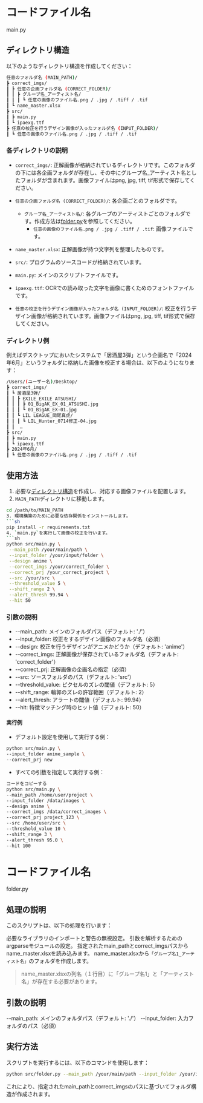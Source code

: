# コードファイル名
main.py


## ディレクトリ構造
以下のようなディレクトリ構造を作成してください：


```sh
任意のフォルダ名 (MAIN_PATH)/
┣ correct_imgs/
┃ ┣ 任意の企画フォルダ名 (CORRECT_FOLDER)/
┃ ┃ ┣ グループ名_アーティスト名/
┃ ┃ ┃ ┗ 任意の画像のファイル名.png / .jpg / .tiff / .tif
┃ ┗ name_master.xlsx
┣ src/
┃ ┣ main.py
┃ ┗ ipaexg.ttf
┣ 任意の校正を行うデザイン画像が入ったフォルダ名 (INPUT_FOLDER)/
┃ ┗ 任意の画像のファイル名.png / .jpg / .tiff / .tif
```


### 各ディレクトリの説明
- `correct_imgs/`: 正解画像が格納されているディレクトリです。このフォルダの下には各企画フォルダが存在し、その中にグループ名_アーティスト名としたフォルダが含まれます。画像ファイルはpng, jpg, tiff, tif形式で保存してください。
 - `任意の企画フォルダ名 (CORRECT_FOLDER)/`: 各企画ごとのフォルダです。
   - `グループ名_アーティスト名/`: 各グループのアーティストごとのフォルダです。作成方法は[folder.py](#グループ名_アーティスト名の自動作成:folderpy)を参照してください。
     - `任意の画像のファイル名.png / .jpg / .tiff / .tif`: 画像ファイルです。
 - `name_master.xlsx`: 正解画像が持つ文字列を整理したものです。


- `src/`: プログラムのソースコードが格納されています。
 - `main.py`: メインのスクリプトファイルです。
 - `ipaexg.ttf`: OCRでの読み取った文字を画像に書くためのフォントファイルです。


- `任意の校正を行うデザイン画像が入ったフォルダ名 (INPUT_FOLDER)/`: 校正を行うデザイン画像が格納されています。画像ファイルはpng, jpg, tiff, tif形式で保存してください。


### ディレクトリ例
例えばデスクトップにおいたシステムで「居酒屋3弾」という企画名で「2024年6月」というフォルダに格納した画像を校正する場合は、以下のようになります：


```sh
/Users/(ユーザー名)/Desktop/
┣ correct_imgs/
┃ ┗ 居酒屋3弾/
┃ ┃ ┣ EXILE_EXILE ATSUSHI/
┃ ┃ ┃ ┣ 01_BigAK_EX_01_ATSUSHI.jpg
┃ ┃ ┃ ┗ 01_BigAK_EX-01.jpg
┃ ┃ ┗ LIL LEAGUE_岡尾真虎/
┃ ┃ ┃ ┗ LIL_Hunter_0714修正-04.jpg
┃ ┃  …
┣ src/
┃ ┣ main.py
┃ ┗ ipaexg.ttf
┣ 2024年6月/
┃ ┗ 任意の画像のファイル名.png / .jpg / .tiff / .tif
```


## 使用方法
1. 必要な[ディレクトリ構造](#ディレクトリ構造)を作成し、対応する画像ファイルを配置します。
2. `MAIN_PATH`ディレクトリに移動します。
  ```sh
  cd /path/to/MAIN_PATH
3. 環境構築のために必要な依存関係をインストールします。
  ```sh
  pip install -r requirements.txt
4. `main.py`を実行して画像の校正を行います。
  ```sh
  python src/main.py \
   --main_path /your/main/path \
   --input_folder /your/input/folder \
   --design anime \
   --correct_imgs /your/correct_folder \
   --correct_prj /your_correct_project \
   --src /your/src \
   --threshold_value 5 \
   --shift_range 2 \
   --alert_thresh 99.94 \
   --hit 50
   ```


### 引数の説明
- --main_path: メインのフォルダパス（デフォルト: './'）
- --input_folder: 校正をするデザイン画像のフォルダ名（必須）
- --design: 校正を行うデザインがアニメかどうか（デフォルト: 'anime'）
- --correct_imgs: 正解画像が保存されているフォルダ名（デフォルト: 'correct_folder'）
- --correct_prj: 正解画像の企画名の指定（必須）
- --src: ソースフォルダのパス（デフォルト: 'src'）
- --threshold_value: ピクセルのズレの閾値（デフォルト: 5）
- --shift_range: 輪郭のズレの許容範囲（デフォルト: 2）
- --alert_thresh: アラートの閾値（デフォルト: 99.94）
- --hit: 特徴マッチング時のヒット値（デフォルト: 50）


#### 実行例
- デフォルト設定を使用して実行する例：


```sh
python src/main.py \
--input_folder anime_sample \
--correct_prj new
```


- すべての引数を指定して実行する例：


```sh
コードをコピーする
python src/main.py \
--main_path /home/user/project \
--input_folder /data/images \
--design anime \
--correct_imgs /data/correct_images \
--correct_prj project_123 \
--src /home/user/src \
--threshold_value 10 \
--shift_range 3 \
--alert_thresh 95.0 \
--hit 100
```




# コードファイル名
folder.py


## 処理の説明
このスクリプトは、以下の処理を行います：


必要なライブラリのインポートと警告の無視設定。
引数を解析するためのargparseモジュールの設定。
指定されたmain_pathとcorrect_imgsパスからname_master.xlsxを読み込みます。
name_master.xlsxから`「グループ名1_アーティスト名」`のフォルダを作成します。
<blockquote>name_master.xlsxの列名（１行目）に「グループ名1」と「アーティスト名」が存在する必要があります。</blockquote>


## 引数の説明
--main_path: メインのフォルダパス（デフォルト: './'）
--input_folder: 入力フォルダのパス（必須）


## 実行方法
スクリプトを実行するには、以下のコマンドを使用します：


```sh
python src/folder.py --main_path /your/main/path --input_folder /your/input/folder
```
これにより、指定されたmain_pathとcorrect_imgsのパスに基づいてフォルダ構造が作成されます。

